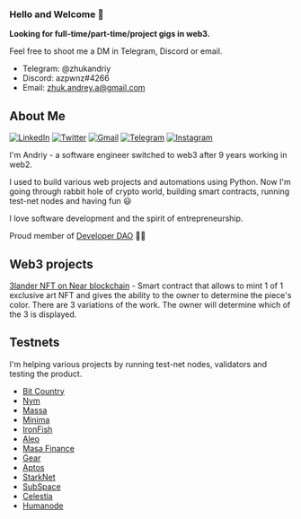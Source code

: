 ### Hello and Welcome 👋

<!--
**azpwnz/azpwnz** is a ✨ _special_ ✨ repository because its `README.md` (this file) appears on your GitHub profile.

Here are some ideas to get you started:

- 🔭 I’m currently working on ...
- 🌱 I’m currently learning ...
- 👯 I’m looking to collaborate on ...
- 🤔 I’m looking for help with ...
- 💬 Ask me about ...
- 📫 How to reach me: ...
- 😄 Pronouns: ...
- ⚡ Fun fact: ...
-->

**Looking for full-time/part-time/project gigs in web3.**

Feel free to shoot me a DM in Telegram, Discord or email.

* Telegram: @zhukandriy
* Discord: azpwnz#4266
* Email: zhuk.andrey.a@gmail.com


## About Me

[![LinkedIn](https://img.shields.io/badge/linkedin-%230077B5.svg?style=for-the-badge&logo=linkedin&logoColor=white)](https://www.linkedin.com/in/andriy-zhuk-b5b91258/)
[![Twitter](https://img.shields.io/badge/Twitter-%231DA1F2.svg?style=for-the-badge&logo=Twitter&logoColor=white)](https://twitter.com/azpwnz)
[![Gmail](https://img.shields.io/badge/Gmail-D14836?style=for-the-badge&logo=gmail&logoColor=white)](mailto:zhuk.andrey.a@gmail.com)
[![Telegram](https://img.shields.io/badge/Telegram-2CA5E0?style=for-the-badge&logo=telegram&logoColor=white)](https://t.me/username)
[![Instagram](https://img.shields.io/badge/Instagram-%23E4405F.svg?style=for-the-badge&logo=Instagram&logoColor=white)](https://www.instagram.com/zhukandriy/)



I'm Andriy - a software engineer switched to web3 after 9 years working in web2.

I used to build various web projects and automations using Python. Now I'm going through rabbit hole of crypto world, building smart contracts, running test-net nodes and having fun 😃

I love software development and the spirit of entrepreneurship. 

Proud member of [Developer DAO](https://www.developerdao.com/) 👨‍💻

## Web3 projects

[3lander NFT on Near blockchain](https://github.com/azpwnz/3lander-near-nft-NCD) - Smart contract that allows to mint 1 of 1 exclusive art NFT and gives the ability to the owner to determine the piece's color. There are 3 variations of the work. The owner will determine which of the 3 is displayed.

## Testnets
I'm helping various projects by running test-net nodes, validators and testing the product.

* [Bit Country](https://bit.country/)
* [Nym](https://nymtech.net/)
* [Massa](https://massa.net/)
* [Minima](https://minima.global/)
* [IronFish](https://ironfish.network/)
* [Aleo](https://www.aleo.org/)
* [Masa Finance](https://masa.finance/)
* [Gear](https://www.gear-tech.io/)
* [Aptos](https://aptoslabs.com/)
* [StarkNet](https://starkware.co/starknet/)
* [SubSpace](https://subspace.network/)
* [Celestia](https://celestia.org/)
* [Humanode](https://humanode.io/)


